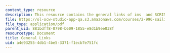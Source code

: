 ```yaml
---
content_type: resource
description: This resource contains the general links of ims  and SCRIMP Technology.
file: https://ol-ocw-studio-app-qa.s3.amazonaws.com/courses/2-996-sailing-yacht-design-13-734-fall-2003/a4e932554db14be53371f1ecb7e751fc_links.pdf
file_type: application/pdf
parent_uid: 881bdff8-0798-b609-1855-e8d1b9ee038f
resourcetype: Document
title: General Links
uid: a4e93255-4db1-4be5-3371-f1ecb7e751fc
---
```

